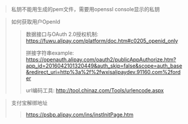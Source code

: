 > 私钥不能用生成的pem文件，需要用openssl console显示的私钥


> 如何获取用户OpenId
>> 数据接口与OAuth 2.0授权机制:
>> https://fuwu.alipay.com/platform/doc.htm#c0205_openid_only
>>
>> 拼接字符串example:
>> https://openauth.alipay.com/oauth2/publicAppAuthorize.htm?app_id=2016042101320449&auth_skip=false&scope=auth_base&redirect_uri=http%3a%2f%2fwxisalipaydev.91160.com%2forder
>>
>> url编码工具:
>> http://tool.chinaz.com/Tools/urlencode.aspx

> 支付宝解绑地址
>> https://psbp.alipay.com/ins/instInitPage.htm